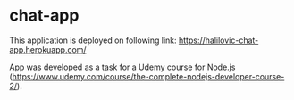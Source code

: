 # chat-app

This application is deployed on following link: https://halilovic-chat-app.herokuapp.com/

App was developed as a task for a Udemy course for Node.js (https://www.udemy.com/course/the-complete-nodejs-developer-course-2/).
